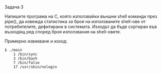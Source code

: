 Задача 3

Напишете програма на С, която използвайки външни shell команди през pipe(), да извежда статистика за броя на използваните shell-ове от потребителите,
дефитирани в системата. Изходът да бъде сортиран във възходящ ред според броя използвания на shell-овете.

Примерно извикване и изход:

```
$ ./main
	1 /bin/sync
	3 /bin/bash
	7 /bin/false
	17 /usr/sbin/nologin
```
